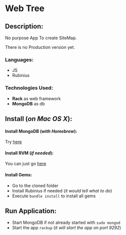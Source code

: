 # Web Tree 
## Description: 
No purpose App To create SiteMap.

There is no Production version yet. 


### Languages: 
- JS
- Rubinius

### Technologies Used: 
- **Rack** as web framework
- **MongoDB** as db

## Install (*on Mac OS X*): 

#### Install MongoDB (*with Homebrew*): 
  Try [here](http://docs.mongodb.org/manual/installation/)

#### Install RVM (*if needed*): 
  You can just go [here](https://rvm.io/rvm/install)

#### Install Gems: 
  - Go to the cloned folder
  - Install Rubinius if needed (*it would tell what to do*)
  - Execute `bundle install` to install all gems 

## Run Application: 
  - Start MongoDB if not already started with `sudo mongod`
  - Start the app `rackup` (*it will start the app on port 9292*)
  



